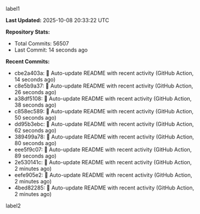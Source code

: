 
label1 
<!-- ACTIVITY_START -->
**Last Updated:** 2025-10-08 20:33:22 UTC

**Repository Stats:**
- Total Commits: 56507
- Last Commit: 14 seconds ago

**Recent Commits:**
- cbe2a403a: 🤖 Auto-update README with recent activity (GitHub Action, 14 seconds ago)
- c8e5b9a37: 🤖 Auto-update README with recent activity (GitHub Action, 26 seconds ago)
- a38df5108: 🤖 Auto-update README with recent activity (GitHub Action, 38 seconds ago)
- c858ec589: 🤖 Auto-update README with recent activity (GitHub Action, 50 seconds ago)
- dd95b3ebc: 🤖 Auto-update README with recent activity (GitHub Action, 62 seconds ago)
- 389499a78: 🤖 Auto-update README with recent activity (GitHub Action, 80 seconds ago)
- eee5f9c07: 🤖 Auto-update README with recent activity (GitHub Action, 89 seconds ago)
- 2e530141c: 🤖 Auto-update README with recent activity (GitHub Action, 2 minutes ago)
- eefe905e2: 🤖 Auto-update README with recent activity (GitHub Action, 2 minutes ago)
- 4bed82285: 🤖 Auto-update README with recent activity (GitHub Action, 2 minutes ago)
<!-- ACTIVITY_END -->

label2
